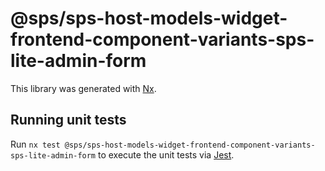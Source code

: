 # @sps/sps-host-models-widget-frontend-component-variants-sps-lite-admin-form

This library was generated with [Nx](https://nx.dev).

## Running unit tests

Run `nx test @sps/sps-host-models-widget-frontend-component-variants-sps-lite-admin-form` to execute the unit tests via [Jest](https://jestjs.io).
